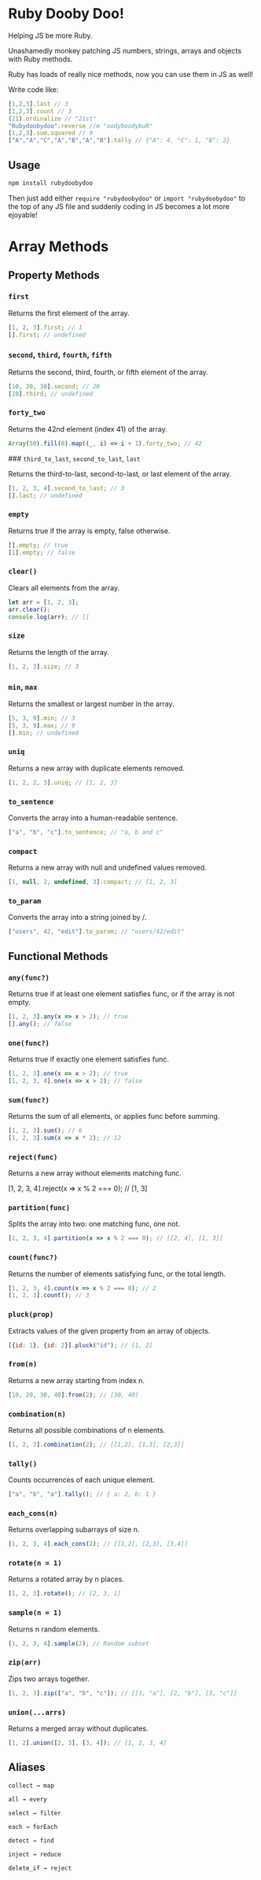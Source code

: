# Ruby Dooby Doo!

Helping JS be more Ruby.

Unashamedly monkey patching JS numbers, strings, arrays and objects with Ruby methods.

Ruby has loads of really nice methods, now you can use them in JS as well!

Write code like:

```javascript
[1,2,3].last // 3
[1,2,3].count // 3 
(21).ordinalize // "21st"
"Rubydoobydoo".reverse //m "oodyboodybuR"
[1,2,3].sum.squared // 9
["A","A","C","A","B","A","B"].tally // {"A": 4, "C": 1, "B": 2}
```

## Usage

```bash
npm install rubydoobydoo
```

Then just add either `require "rubydoobydoo"` or `import "rubydoobydoo"` to the top of any JS file and suddenly coding in JS becomes a lot more ejoyable!

# Array Methods

## Property Methods

### `first`

Returns the first element of the array.

```javascript
[1, 2, 3].first; // 1
[].first; // undefined
```

### `second`, `third`, `fourth`, `fifth`

Returns the second, third, fourth, or fifth element of the array.

```javascript
[10, 20, 30].second; // 20
[10].third; // undefined
```

### `forty_two`

Returns the 42nd element (index 41) of the array.

```javascript
Array(50).fill(0).map((_, i) => i + 1).forty_two; // 42
```

### `third_to_last`, `second_to_last`, `last`

Returns the third-to-last, second-to-last, or last element of the array.

```javascript
[1, 2, 3, 4].second_to_last; // 3
[].last; // undefined
```

### `empty`

Returns true if the array is empty, false otherwise.

```javascript
[].empty; // true
[1].empty; // false
```

### `clear()`

Clears all elements from the array.

```javascript
let arr = [1, 2, 3];
arr.clear();
console.log(arr); // []
```

### `size`

Returns the length of the array.

```javascript
[1, 2, 3].size; // 3
```

### `min`, `max`

Returns the smallest or largest number in the array.

```javascript
[5, 3, 9].min; // 3
[5, 3, 9].max; // 9
[].min; // undefined
```

### `uniq`

Returns a new array with duplicate elements removed.

```javascript
[1, 2, 2, 3].uniq; // [1, 2, 3]
```

### `to_sentence`

Converts the array into a human-readable sentence.

```javascript
["a", "b", "c"].to_sentence; // "a, b and c"
```

### `compact`

Returns a new array with null and undefined values removed.

```javascript
[1, null, 2, undefined, 3].compact; // [1, 2, 3]
```

### `to_param`

Converts the array into a string joined by /.

```javascript
["users", 42, "edit"].to_param; // "users/42/edit"
```

## Functional Methods

### `any(func?)`

Returns true if at least one element satisfies func, or if the array is not empty.

```javascript
[1, 2, 3].any(x => x > 2); // true
[].any(); // false
```

### `one(func?)`

Returns true if exactly one element satisfies func.

```javascript
[1, 2, 3].one(x => x > 2); // true
[1, 2, 3, 4].one(x => x > 2); // false
```

### `sum(func?)`

Returns the sum of all elements, or applies func before summing.

```javascript
[1, 2, 3].sum(); // 6
[1, 2, 3].sum(x => x * 2); // 12
```

### `reject(func)`

Returns a new array without elements matching func.

[1, 2, 3, 4].reject(x => x % 2 === 0); // [1, 3]

### `partition(func)`

Splits the array into two: one matching func, one not.

```javascript
[1, 2, 3, 4].partition(x => x % 2 === 0); // [[2, 4], [1, 3]]
```

### `count(func?)`

Returns the number of elements satisfying func, or the total length.

```javascript
[1, 2, 3, 4].count(x => x % 2 === 0); // 2
[1, 2, 3].count(); // 3
```

### `pluck(prop)`

Extracts values of the given property from an array of objects.

```javascript
[{id: 1}, {id: 2}].pluck("id"); // [1, 2]
```

### `from(n)`

Returns a new array starting from index n.

```javascript
[10, 20, 30, 40].from(2); // [30, 40]
```

### `combination(n)`

Returns all possible combinations of n elements.

```javascript
[1, 2, 3].combination(2); // [[1,2], [1,3], [2,3]]
```

### `tally()`

Counts occurrences of each unique element.

```javascript
["a", "b", "a"].tally(); // { a: 2, b: 1 }
```

### `each_cons(n)`

Returns overlapping subarrays of size n.

```javascript
[1, 2, 3, 4].each_cons(2); // [[1,2], [2,3], [3,4]]
```

### `rotate(n = 1)`

Returns a rotated array by n places.

```javascript
[1, 2, 3].rotate(); // [2, 3, 1]
```

### `sample(n = 1)`

Returns n random elements.

```javascript
[1, 2, 3, 4].sample(2); // Random subset
```

### `zip(arr)`

Zips two arrays together.

```javascript
[1, 2, 3].zip(["a", "b", "c"]); // [[1, "a"], [2, "b"], [3, "c"]]
```

### `union(...arrs)`

Returns a merged array without duplicates.

```javascript
[1, 2].union([2, 3], [3, 4]); // [1, 2, 3, 4]
```

## Aliases

`collect → map`

`all → every`

`select → filter`

`each → forEach`

`detect → find`

`inject → reduce`

`delete_if → reject`

